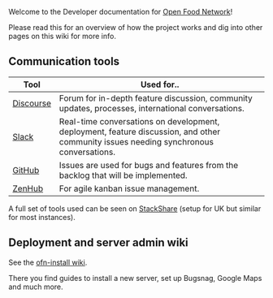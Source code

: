 Welcome to the Developer documentation for [Open Food Network](https://openfoodnetwork.org/)!

Please read this for an overview of how the project works and dig into other pages on this wiki for more info.

## Communication tools

**Tool** | **Used for..**
-----|---------
[Discourse](http://community.openfoodnetwork.org/) | Forum for in-depth feature discussion, community updates, processes, international conversations.
[Slack](https://join.slack.com/t/openfoodnetwork/shared_invite/enQtMzU2Mjk5MDc2MjA5LTM4ZTAzZjIwNzIxMmU5ODFiNWY1MTU2ZWUyNzQwNjdjNTY0N2VhY2UwOGU4ZmVjNzYyZDU2NjY3NzZkZmQwYjk) | Real-time conversations on development, deployment, feature discussion, and other community issues needing synchronous conversations.
[GitHub](https://github.com/openfoodfoundation/openfoodnetwork) | Issues are used for bugs and features from the backlog that will be implemented.
[ZenHub](https://www.zenhub.io/) | For agile kanban issue management.

A full set of tools used can be seen on [StackShare](http://stackshare.io/open-food-network-uk/open-food-network-uk) (setup for UK but similar for most instances).

## Deployment and server admin wiki

See the [ofn-install wiki](https://github.com/openfoodfoundation/ofn-install/wiki).

There you find guides to install a new server, set up Bugsnag, Google Maps and much more.